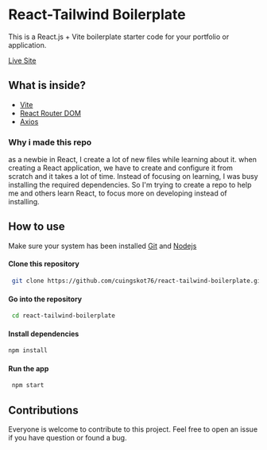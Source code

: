 # React-Tailwind Boilerplate
This is a React.js + Vite boilerplate starter code for your portfolio or application. 

[Live Site](https://react-tailwind-boilerplate-zeta.vercel.app/)


## What is inside?<br>
- [Vite](https://vitejs.dev/)
- [React Router DOM](https://reactrouter.com/en/main)
- [Axios](https://axios-http.com/docs/intro)

### Why i made this repo
as a newbie in React, I create a lot of new files while learning about it. when creating a React application, we have to create and configure it from scratch and it takes a lot of time. Instead of focusing on learning, I was busy installing the required dependencies.
So I'm trying to create a repo to help me and others learn React, to focus more on developing instead of installing.

## How to use
Make sure your system has been installed [Git](https://git-scm.com/) and [Nodejs](https://nodejs.org/en/)

#### Clone this repository
````bash
 git clone https://github.com/cuingskot76/react-tailwind-boilerplate.git
````
#### Go into the repository
````bash
 cd react-tailwind-boilerplate
````
#### Install dependencies
````bash
npm install
````
#### Run the app
````bash
 npm start
````
## Contributions
Everyone is welcome to contribute to this project. Feel free to open an issue if you have question or found a bug.
